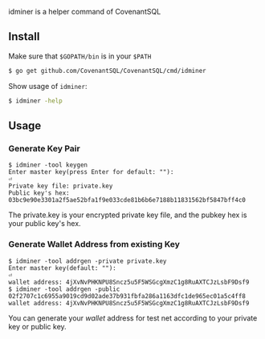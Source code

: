 idminer is a helper command of CovenantSQL

## Install 

Make sure that `$GOPATH/bin` is in your `$PATH`

```bash
$ go get github.com/CovenantSQL/CovenantSQL/cmd/idminer
```

Show usage of `idminer`:

```bash
$ idminer -help
```

## Usage
### Generate Key Pair

```
$ idminer -tool keygen
Enter master key(press Enter for default: ""): 
⏎
Private key file: private.key
Public key's hex: 03bc9e90e3301a2f5ae52bfa1f9e033cde81b6b6e7188b11831562bf5847bff4c0
```

The private.key is your encrypted private key file, and the pubkey hex is your public key's hex.

### Generate Wallet Address from existing Key

```
$ idminer -tool addrgen -private private.key
Enter master key(default: ""):
⏎
wallet address: 4jXvNvPHKNPU8Sncz5u5F5WSGcgXmzC1g8RuAXTCJzLsbF9Dsf9
$ idminer -tool addrgen -public 02f2707c1c6955a9019cd9d02ade37b931fbfa286a1163dfc1de965ec01a5c4ff8
wallet address: 4jXvNvPHKNPU8Sncz5u5F5WSGcgXmzC1g8RuAXTCJzLsbF9Dsf9
```

You can generate your *wallet* address for test net according to your private key or public key.
